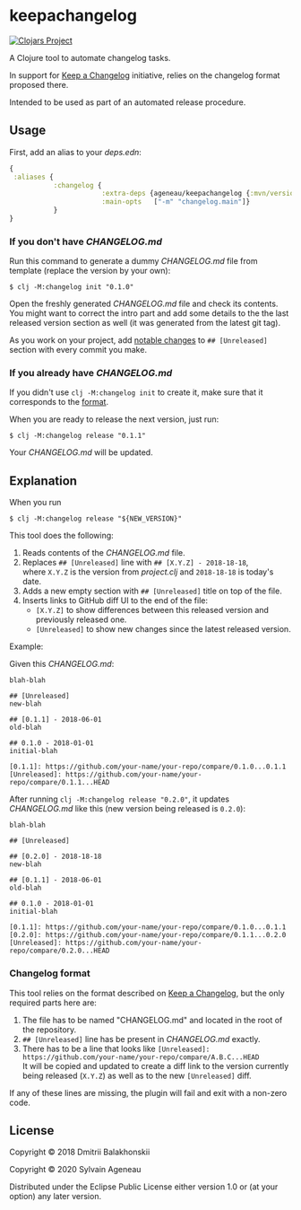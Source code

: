# keepachangelog
[![Clojars Project](https://img.shields.io/clojars/v/ageneau/keepachangelog.svg)](https://clojars.org/ageneau/keepachangelog)

A Clojure tool to automate changelog tasks.

In support for [Keep a Changelog] initiative, relies on the changelog format proposed there.

Intended to be used as part of an automated release procedure.


## Usage

First, add an alias to your _deps.edn_:

```clj
{
 :aliases {
           :changelog {
                       :extra-deps {ageneau/keepachangelog {:mvn/version "0.1.0"}}
                       :main-opts   ["-m" "changelog.main"]}
           }
}
```

### If you don't have _CHANGELOG.md_

Run this command to generate a dummy _CHANGELOG.md_ file from template (replace the version by your own):

    $ clj -M:changelog init "0.1.0"

Open the freshly generated _CHANGELOG.md_ file and check its contents.
You might want to correct the intro part and add some details to the the last released version section as well
(it was generated from the latest git tag).

As you work on your project, add [notable changes](https://keepachangelog.com/en/1.0.0/#how) to `## [Unreleased]`
section with every commit you make.

### If you already have _CHANGELOG.md_

If you didn't use `clj -M:changelog init` to create it, make sure that it corresponds to the [format](#changelog-format).

When you are ready to release the next version, just run:

    $ clj -M:changelog release "0.1.1"

Your _CHANGELOG.md_ will be updated.


## Explanation

When you run

    $ clj -M:changelog release "${NEW_VERSION}"

This tool does the following:

1. Reads contents of the _CHANGELOG.md_ file.
2. Replaces `## [Unreleased]` line with `## [X.Y.Z] - 2018-18-18`,  
   where `X.Y.Z` is the version from _project.clj_ and `2018-18-18` is today's date.  
3. Adds a new empty section with `## [Unreleased]` title on top of the file.
4. Inserts links to GitHub diff UI to the end of the file:
   * `[X.Y.Z]` to show differences between this released version and previously released one.
   * `[Unreleased]` to show new changes since the latest released version.

Example:

Given this _CHANGELOG.md_:

```
blah-blah

## [Unreleased]
new-blah

## [0.1.1] - 2018-06-01
old-blah

## 0.1.0 - 2018-01-01
initial-blah

[0.1.1]: https://github.com/your-name/your-repo/compare/0.1.0...0.1.1
[Unreleased]: https://github.com/your-name/your-repo/compare/0.1.1...HEAD
```

After running `clj -M:changelog release "0.2.0"`,
it updates _CHANGELOG.md_ like this (new version being released is `0.2.0`):

```
blah-blah

## [Unreleased]

## [0.2.0] - 2018-18-18
new-blah

## [0.1.1] - 2018-06-01
old-blah

## 0.1.0 - 2018-01-01
initial-blah

[0.1.1]: https://github.com/your-name/your-repo/compare/0.1.0...0.1.1
[0.2.0]: https://github.com/your-name/your-repo/compare/0.1.1...0.2.0
[Unreleased]: https://github.com/your-name/your-repo/compare/0.2.0...HEAD
```

### Changelog format

This tool relies on the format described on [Keep a Changelog], but the only required parts here are:

1. The file has to be named "CHANGELOG.md" and located in the root of the repository.
2. `## [Unreleased]` line has be present in _CHANGELOG.md_ exactly.
3. There has to be a line that looks like `[Unreleased]: https://github.com/your-name/your-repo/compare/A.B.C...HEAD`  
   It will be copied and updated to create a diff link to the version currently being released (`X.Y.Z`) as well as
   to the new `[Unreleased]` diff.

If any of these lines are missing, the plugin will fail and exit with a non-zero code. 


## License

Copyright © 2018 Dmitrii Balakhonskii

Copyright © 2020 Sylvain Ageneau

Distributed under the Eclipse Public License either version 1.0 or (at
your option) any later version.

[Keep a Changelog]: https://keepachangelog.com

